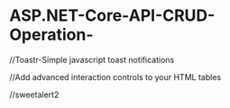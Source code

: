 # ASP.NET-Core-API-CRUD-Operation-

//Toastr-Simple javascript toast notifications

<link href="toastr.css" rel="stylesheet"/>
<script src="toastr.js"></script>

//Add advanced interaction controls to your HTML tables

<link href="//cdn.datatables.net/1.11.5/css/jquery.dataTables.min.css" rel="stylesheet"/>
<script src="//cdn.datatables.net/1.11.5/js/jquery.dataTables.min.js"></script>

//sweetalert2
<script src="sweetalert2.min.js"></script>
<link rel="stylesheet" href="sweetalert2.min.css"/>